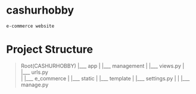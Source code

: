 # cashurhobby
    e-commerce website

# Project Structure 
> Root(CASHURHOBBY)
    |___ app 
    |        |___ management
    |        |___ views.py
    |        |___ urls.py   
    |
    |___ e_commerce 
    |              |___ static
    |              |___ template
    |              |___ settings.py
    |
    |
    |___ manage.py
    
